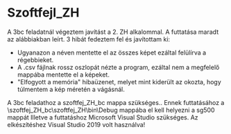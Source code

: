 # Szoftfejl_ZH


A 3bc feladatnál végeztem javítást a 2. ZH alkalommal.
A futtatása maradt az alábbiakban leírt.
3 hibát fedeztem fel és javítottam ki:
- Ugyanazon a néven mentette el az összes képet ezáltal felülírva a régebbieket.
- A .csv fájlnak rossz oszlopát nézte a program, ezáltal nem a megfelelő mappába mentette el a képeket.
- "Elfogyott a memória" hibaüzenet, melyet mint kiderült az okozta, hogy túlmentem a kép méretén a vágásnál.


A 3bc feladathoz a szoftfej_ZH_bc mappa szükséges..
Ennek futtatásához a \szoftfej_ZH_bc\szoftfej_ZH\bin\Debug mappába el kell helyezni a sg500 mappát
Illetve a futtatáshoz Microsoft Visual Studio szükséges. Az elkészítéshez Visual Studio 2019 volt használva!
